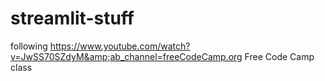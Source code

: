 # streamlit-stuff
following https://www.youtube.com/watch?v=JwSS70SZdyM&amp;ab_channel=freeCodeCamp.org
Free Code Camp class
